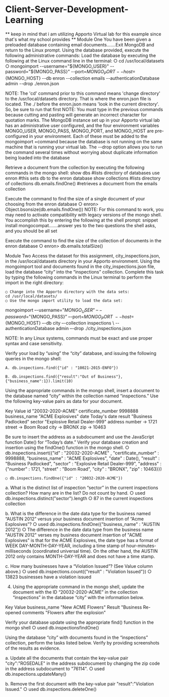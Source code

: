 # Client-Server-Development-Learning
** keep in mind that i am utilizing Apporto Virtual lab for this example since that's what my school provides **
Module One
You have been given a preloaded database containing email documents…….Exit MongoDB and return to the Linux prompt. Using the database provided, execute the following administrative commands:
Load the database by executing the following at the Linux command line in the terminal:
	○ cd /usr/local/datasets
	○ mongoimport --username="${MONGO_USER}" --password="${MONGO_PASS}" --port=${MONGO_PORT} --host=${MONGO_HOST} --db enron --collection emails --authenticationDatabase admin --drop ./enron.json

NOTE: The 'cd' command prior to this command means 'change directory' to the /usr/local/datasets directory.  That is where the enron.json file is located.  The ./ before the enron.json means 'look in the current directory'.  So, be sure to run that first
NOTE: You must type in the previous commands because cutting and pasting will generate an incorrect character for quotation marks. The MongoDB instance set up in your Apporto virtual lab has an administrative user configured, and the four environment variables MONGO_USER, MONGO_PASS, MONGO_PORT, and MONGO_HOST are pre-configured in your environment. Each of these must be added to the mongoimport =command because the database is not running on the same machine that is running your virtual lab. The --drop option allows you to run the command several times without worrying about duplicate information being loaded into the database


Retrieve a document from the collection by executing the following commands in the mongo shell:
show dbs		#lists directory of databases
use enron		#this sets db to the enron database
show collections	#lists directory of collections
db.emails.findOne()	#retrieves a document from the emails collection




Execute the command to find the size of a single document of your choosing from the enron database
	○ enron> Object.bsonsize(db.emails.findOne())
NOTE: For this command to work, you may need to activate compatibility with legacy versions of the mongo shell. You accomplish this by entering the following at the shell prompt:
	snippet install mongocompat…….answer yes to the two questions the shell asks, and you should be all set
	
Execute the command to find the size of the collection of documents in the enron database
	○ enron> db.emails.totalSize()

	


Module Two
Access the dataset for this assignment, city_inspections.json, in the /usr/local/datasets directory in your Apporto environment. Using the mongoimport tool and documents found in the city_inspections.json file, load the database “city” into the “inspections” collection. Complete this task by typing the following commands in the Linux terminal to perform the import in the right directory:

	○ Change into the Apporto directory with the data sets:
	cd /usr/local/datasets/
	○ Use the mongo import utility to load the data set:
mongoimport –-username=”${MONGO_USER}” \
   –-password=”${MONGO_PASS}” –-port=${MONGO_PORT} \
   --host=${MONGO_HOST} –-db city –-collection inspections \ 
   --authenticationDatabase admin –-drop ./city_inspections.json

NOTE: In any Linux systems, commands must be exact and use proper syntax and case sensitivity.

Verify your load by “using” the “city” database, and issuing the following queries in the mongo shell:
	 
	A. db.inspections.find({"id" : "10021-2015-ENFO"})
	
	B. db.inspections.find({"result":"Out of Business"},{"business_name":1}).limit(10)



Using the appropriate commands in the mongo shell, insert a document to the database named “city” within the collection named “inspections.” Use the following key-value pairs as data for your document.

Key	Value
id	"20032-2020-ACME"
certificate_number	9998888
business_name	"ACME Explosives"
date	Today's date
result	"Business Padlocked"
sector	"Explosive Retail Dealer-999"
address	number -> 1721
	street -> Boom Road
	city -> BRONX
	zip -> 10463

Be sure to insert the address as a subdocument and use the JavaScript function Date() for “Today’s date.” Verify your database creation and insertion using the findOne() function in the mongo shell. 
	○ db.inspections.insert({"id" : "20032-2020-ACME" , "certificate_number" : 9998888, "business_name" : "ACME Explosives", "date" : Date(), "result" : "Business Padlocked", "sector" : "Explosive Retail Dealer-999", "address" : {"number" : 1721, "street" : "Boom Road", "city" : "BRONX", "zip" : 10463}})

	○ db.inspections.findOne({"id" : "20032-2020-ACME"})



a. What is the distinct list of inspection “sector” in the current inspections collection? How many are in the list? Do not count by hand.
	○ used db.inspections.distinct("sector").length
	○ 87 in the current inspections collection


b. What is the difference in the date data type for the business named “AUSTIN 2012” versus your business document insertion of “Acme Explosives”?
	○ used db.inspections.findOne({"business_name" : "AUSTIN 2012"})
	○ The difference in the date data type from the business name "AUSTIN 2012" verses my business document insertion of "ACME Explosives" is that for the ACME Explosives, the date type has a format of WEEK DAY-MONTH-DAY-YEAR, including a time stamp of hour-minutes-milliseconds (coordinated universal time). On the other hand, the AUSTIN 2012 only contains MONTH-DAY-YEAR and does not have a time stamp.


c. How many businesses have a “Violation Issued”? (See Value column above.)
	○ used db.inspections.count({"result" : "Violation Issued"})
	○ 13823 businesses have a violation issued 



4. Using the appropriate command in the mongo shell, update the document with the ID “20032-2020-ACME” in the collection “inspections” in the database “city” with the information below.

Key	Value
business_name	"New ACME Flowers"
Result	"Business Re-opened
comments	"Flowers after the explosion"

Verify your database update using the appropriate find() function in the mongo shell
○ used db.inspectionsfindOne()



Using the database “city” with documents found in the “inspections” collection, perform the tasks listed below. Verify by providing screenshots of the results as evidence.

a. Update all the documents that contain the key-value pair "city":"ROSEDALE" in the address subdocument by changing the zip code in the address subdocument to "76114".
	○ used db.inspections.updateMany()


b. Remove the first document with the key-value pair "result":"Violation Issued."
	○ used db.inspections.deleteOne()






